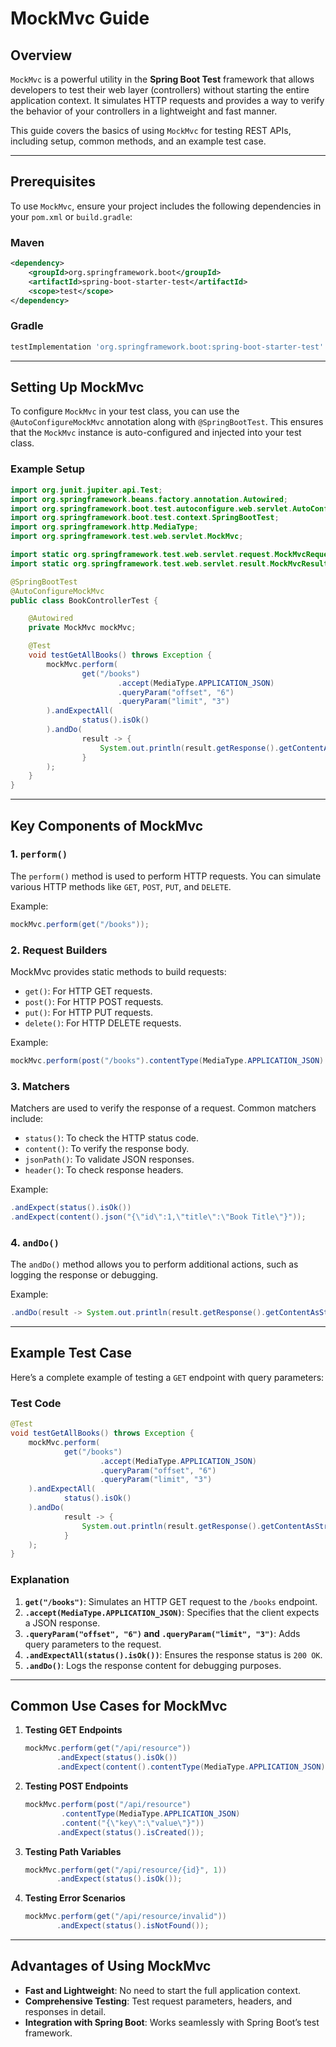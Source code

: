 
# MockMvc Guide

## Overview

`MockMvc` is a powerful utility in the **Spring Boot Test** framework that allows developers to test their web layer (controllers) without starting the entire application context. It simulates HTTP requests and provides a way to verify the behavior of your controllers in a lightweight and fast manner.

This guide covers the basics of using `MockMvc` for testing REST APIs, including setup, common methods, and an example test case.

---

## Prerequisites

To use `MockMvc`, ensure your project includes the following dependencies in your `pom.xml` or `build.gradle`:

### Maven
```xml
<dependency>
    <groupId>org.springframework.boot</groupId>
    <artifactId>spring-boot-starter-test</artifactId>
    <scope>test</scope>
</dependency>
```

### Gradle
```groovy
testImplementation 'org.springframework.boot:spring-boot-starter-test'
```

---

## Setting Up MockMvc

To configure `MockMvc` in your test class, you can use the `@AutoConfigureMockMvc` annotation along with `@SpringBootTest`. This ensures that the `MockMvc` instance is auto-configured and injected into your test class.

### Example Setup
```java
import org.junit.jupiter.api.Test;
import org.springframework.beans.factory.annotation.Autowired;
import org.springframework.boot.test.autoconfigure.web.servlet.AutoConfigureMockMvc;
import org.springframework.boot.test.context.SpringBootTest;
import org.springframework.http.MediaType;
import org.springframework.test.web.servlet.MockMvc;

import static org.springframework.test.web.servlet.request.MockMvcRequestBuilders.*;
import static org.springframework.test.web.servlet.result.MockMvcResultMatchers.*;

@SpringBootTest
@AutoConfigureMockMvc
public class BookControllerTest {

    @Autowired
    private MockMvc mockMvc;

    @Test
    void testGetAllBooks() throws Exception {
        mockMvc.perform(
                get("/books")
                        .accept(MediaType.APPLICATION_JSON)
                        .queryParam("offset", "6")
                        .queryParam("limit", "3")
        ).andExpectAll(
                status().isOk()
        ).andDo(
                result -> {
                    System.out.println(result.getResponse().getContentAsString());
                }
        );
    }
}
```

---

## Key Components of MockMvc

### 1. **`perform()`**
The `perform()` method is used to perform HTTP requests. You can simulate various HTTP methods like `GET`, `POST`, `PUT`, and `DELETE`.

Example:
```java
mockMvc.perform(get("/books"));
```

### 2. **Request Builders**
MockMvc provides static methods to build requests:
- `get()`: For HTTP GET requests.
- `post()`: For HTTP POST requests.
- `put()`: For HTTP PUT requests.
- `delete()`: For HTTP DELETE requests.

Example:
```java
mockMvc.perform(post("/books").contentType(MediaType.APPLICATION_JSON).content("{\"title\":\"Book Title\"}"));
```

### 3. **Matchers**
Matchers are used to verify the response of a request. Common matchers include:
- `status()`: To check the HTTP status code.
- `content()`: To verify the response body.
- `jsonPath()`: To validate JSON responses.
- `header()`: To check response headers.

Example:
```java
.andExpect(status().isOk())
.andExpect(content().json("{\"id\":1,\"title\":\"Book Title\"}"));
```

### 4. **`andDo()`**
The `andDo()` method allows you to perform additional actions, such as logging the response or debugging.

Example:
```java
.andDo(result -> System.out.println(result.getResponse().getContentAsString()));
```

---

## Example Test Case

Here’s a complete example of testing a `GET` endpoint with query parameters:

### Test Code
```java
@Test
void testGetAllBooks() throws Exception {
    mockMvc.perform(
            get("/books")
                    .accept(MediaType.APPLICATION_JSON)
                    .queryParam("offset", "6")
                    .queryParam("limit", "3")
    ).andExpectAll(
            status().isOk()
    ).andDo(
            result -> {
                System.out.println(result.getResponse().getContentAsString());
            }
    );
}
```

### Explanation
1. **`get("/books")`**: Simulates an HTTP GET request to the `/books` endpoint.
2. **`.accept(MediaType.APPLICATION_JSON)`**: Specifies that the client expects a JSON response.
3. **`.queryParam("offset", "6")` and `.queryParam("limit", "3")`**: Adds query parameters to the request.
4. **`.andExpectAll(status().isOk())`**: Ensures the response status is `200 OK`.
5. **`.andDo()`**: Logs the response content for debugging purposes.

---

## Common Use Cases for MockMvc

1. **Testing GET Endpoints**
   ```java
   mockMvc.perform(get("/api/resource"))
          .andExpect(status().isOk())
          .andExpect(content().contentType(MediaType.APPLICATION_JSON));
   ```

2. **Testing POST Endpoints**
   ```java
   mockMvc.perform(post("/api/resource")
           .contentType(MediaType.APPLICATION_JSON)
           .content("{\"key\":\"value\"}"))
          .andExpect(status().isCreated());
   ```

3. **Testing Path Variables**
   ```java
   mockMvc.perform(get("/api/resource/{id}", 1))
          .andExpect(status().isOk());
   ```

4. **Testing Error Scenarios**
   ```java
   mockMvc.perform(get("/api/resource/invalid"))
          .andExpect(status().isNotFound());
   ```

---

## Advantages of Using MockMvc

- **Fast and Lightweight**: No need to start the full application context.
- **Comprehensive Testing**: Test request parameters, headers, and responses in detail.
- **Integration with Spring Boot**: Works seamlessly with Spring Boot’s test framework.

